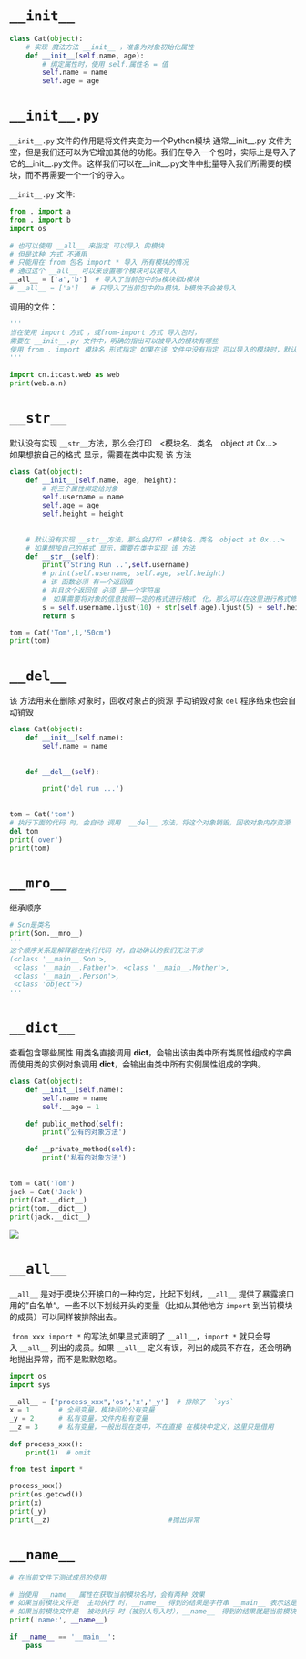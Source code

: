 # `__init__`
```python
class Cat(object):  
    # 实现 魔法方法 __init__ ，准备为对象初始化属性  
    def __init__(self,name, age):  
        # 绑定属性时，使用 self.属性名 = 值  
        self.name = name  
        self.age = age
```

#  `__init__.py`
`__init__.py` 文件的作用是将文件夹变为一个Python模块
通常__init__.py 文件为空，但是我们还可以为它增加其他的功能。我们在导入一个包时，实际上是导入了它的__init__.py文件。这样我们可以在__init__.py文件中批量导入我们所需要的模块，而不再需要一个一个的导入。

`__init__.py` 文件:
```python
from . import a  
from . import b  
import os
  
# 也可以使用 __all__ 来指定 可以导入 的模块  
# 但是这种 方式 不通用  
# 只能用在 from 包名 import * 导入 所有模块的情况  
# 通过这个 __all__ 可以来设置哪个模块可以被导入  
__all__ = ['a','b']  # 导入了当前包中的a模块和b模块  
# __all__ = ['a']   # 只导入了当前包中的a模块，b模块不会被导入
```

调用的文件：
```python
'''  
当在使用 import 方式 ，或from-import 方式 导入包时，  
需要在 __init__.py 文件中，明确的指出可以被导入的模块有哪些  
使用 from . import 模块名 形式指定 如果在该 文件中没有指定 可以导入的模块时，默认不导入任何模块  
'''  
  
import cn.itcast.web as web  
print(web.a.n)  
```



# `__str__`
默认没有实现 `__str__`方法，那么会打印　<模块名．类名　object at 0x...>  
如果想按自己的格式 显示，需要在类中实现 该 方法  
```python
class Cat(object):  
    def __init__(self,name, age, height):  
        # 将三个属性绑定给对象  
        self.username = name  
        self.age = age  
        self.height = height  
  
  
    # 默认没有实现 __str__方法，那么会打印　<模块名．类名　object at 0x...>  
    # 如果想按自己的格式 显示，需要在类中实现 该 方法  
    def __str__(self):  
        print('String Run ..',self.username)  
        # print(self.username, self.age, self.height)  
        # 该 函数必须 有一个返回值  
        # 并且这个返回值 必须 是一个字符串  
        #　如果需要将对象的信息按照一定的格式进行格式　化，那么可以在这里进行格式修饰　，        # 修饰完后，可以将这个格式 化字符串返回，让str（） 方法在执行时，得到该 对象转换的字符串类型  
        s = self.username.ljust(10) + str(self.age).ljust(5) + self.height.ljust(5)  
        return s

tom = Cat('Tom',1,'50cm')  
print(tom)
```

# `__del__`

该 方法用来在删除 对象时，回收对象占的资源
手动销毁对象 `del`
程序结束也会自动销毁

```python
class Cat(object):  
    def __init__(self,name):  
        self.name = name  
  
  
    def __del__(self):  
  
        print('del run ...')  
  
  
tom = Cat('tom')  
# 执行下面的代码 时，会自动 调用  __del__ 方法，将这个对象销毁，回收对象内存资源  
del tom  
print('over')  
print(tom)
```

# `__mro__`
继承顺序
```python
# Son是类名
print(Son.__mro__)  
'''  
这个顺序关系是解释器在执行代码 时，自动确认的我们无法干涉  
(<class '__main__.Son'>,  
 <class '__main__.Father'>, <class '__main__.Mother'>,   
 <class '__main__.Person'>,   
 <class 'object'>)  
'''
```

# `__dict__`
查看包含哪些属性
用类名直接调用 __dict__，会输出该由类中所有类属性组成的字典
而使用类的实例对象调用 __dict__，会输出由类中所有实例属性组成的字典。
```python
class Cat(object):  
    def __init__(self,name):  
        self.name = name  
        self.__age = 1  
  
    def public_method(self):  
        print('公有的对象方法')  
  
    def __private_method(self):  
        print('私有的对象方法')  
  
  
tom = Cat('Tom')  
jack = Cat('Jack')
print(Cat.__dict__)  
print(tom.__dict__)  
print(jack.__dict__)
```
![](https://gitee.com/sinoeast/imgs/raw/master/img/20220901150440.png)

# `__all__`
`__all__` 是对于模块公开接口的一种约定，比起下划线，`__all__` 提供了暴露接口用的”白名单“。一些不以下划线开头的变量（比如从其他地方 `import` 到当前模块的成员）可以同样被排除出去。

 `from xxx import *` 的写法,如果显式声明了 `__all__`，`import *` 就只会导入 `__all__` 列出的成员。如果 `__all__` 定义有误，列出的成员不存在，还会明确地抛出异常，而不是默默忽略。

```python
import os  
import sys  
  
__all__ = ["process_xxx",'os','x','_y']  # 排除了  `sys`
x = 1       # 全局变量，模块间的公有变量  
_y = 2      # 私有变量，文件内私有变量  
__z = 3     # 私有变量，一般出现在类中，不在直接 在模块中定义，这里只是借用
  
def process_xxx():  
    print(1)  # omit
```

```python
from test import *  
  
process_xxx()  
print(os.getcwd())  
print(x)  
print(_y)  
print(__z)                             #抛出异常
```

# `__name__`

```python
# 在当前文件下测试成员的使用  
  
# 当使用 __name__ 属性在获取当前模块名时，会有两种 效果  
# 如果当前模块文件是  主动执行 时，__name__ 得到的结果是字符串 __main__ 表示这是程序的入口  
# 如果当前模块文件是  被动执行 时（被别人导入时），__name__　得到的结果就是当前模块文件的文件名
print('name:', __name__)  
  
if __name__ == '__main__':  
    pass
```
